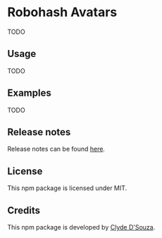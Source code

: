 # Robohash Avatars
TODO

## Usage  
TODO
   
## Examples 
TODO

## Release notes 
Release notes can be found [here](https://github.com/ClydeDz/robohash-avatars-npm/releases).   

## License
This npm package is licensed under MIT.  

## Credits  
This npm package is developed by [Clyde D'Souza](https://clydedsouza.net).  

